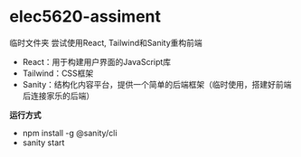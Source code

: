 # elec5620-assiment
临时文件夹
尝试使用React, Tailwind和Sanity重构前端

- React：用于构建用户界面的JavaScript库
- Tailwind：CSS框架
- Sanity：结构化内容平台，提供一个简单的后端框架（临时使用，搭建好前端后连接家乐的后端）

**运行方式**
- npm install -g @sanity/cli
- sanity start